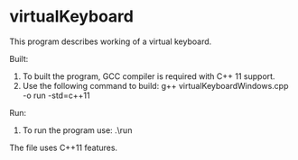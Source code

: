 # virtualKeyboard
This program describes working of a virtual keyboard.

Built: 
1. To built the program, GCC compiler is required with C++ 11 support.
2. Use the following command to build: g++ virtualKeyboardWindows.cpp -o run -std=c++11

Run:
1. To run the program use: .\run
       
The file uses C++11 features.
